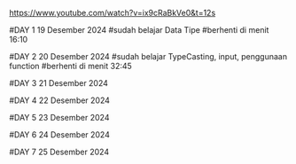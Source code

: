 https://www.youtube.com/watch?v=ix9cRaBkVe0&t=12s

#DAY 1 19 Desember 2024
#sudah belajar Data Tipe 
#berhenti di menit 16:10

#DAY 2 20 Desember 2024
#sudah belajar TypeCasting, input, penggunaan function 
#berhenti  di menit 32:45

#DAY 3 21 Desember 2024

#DAY 4 22 Desember 2024

#DAY 5 23 Desember 2024

#DAY 6 24 Desember 2024

#DAY 7 25 Desember 2024
